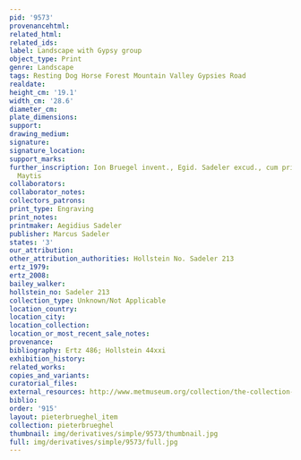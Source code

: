 ```yaml
---
pid: '9573'
provenancehtml:
related_html:
related_ids:
label: Landscape with Gypsy group
object_type: Print
genre: Landscape
tags: Resting Dog Horse Forest Mountain Valley Gypsies Road
realdate:
height_cm: '19.1'
width_cm: '28.6'
diameter_cm:
plate_dimensions:
support:
drawing_medium:
signature:
signature_location:
support_marks:
further_inscription: Ion Bruegel invent., Egid. Sadeler excud., cum priuil. Sac caes.
  Maytis
collaborators:
collaborator_notes:
collectors_patrons:
print_type: Engraving
print_notes:
printmaker: Aegidius Sadeler
publisher: Marcus Sadeler
states: '3'
our_attribution:
other_attribution_authorities: Hollstein No. Sadeler 213
ertz_1979:
ertz_2008:
bailey_walker:
hollstein_no: Sadeler 213
collection_type: Unknown/Not Applicable
location_country:
location_city:
location_collection:
location_or_most_recent_sale_notes:
provenance:
bibliography: Ertz 486; Hollstein 44xxi
exhibition_history:
related_works:
copies_and_variants:
curatorial_files:
external_resources: http://www.metmuseum.org/collection/the-collection-online/search/398980
biblio:
order: '915'
layout: pieterbrueghel_item
collection: pieterbrueghel
thumbnail: img/derivatives/simple/9573/thumbnail.jpg
full: img/derivatives/simple/9573/full.jpg
---
```

